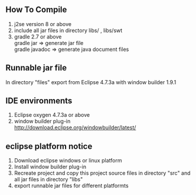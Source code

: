 
## How To Compile    

1. j2se version 8 or above    
2. include all jar files in directory libs/  , libs/swt
3. gradle 2.7 or above    
   gradle jar => generate jar file    
   gradle javadoc => generate java document files    
   
        
## Runnable jar file   
In directory "files" export from Eclipse 4.7.3a with window builder 1.9.1    
		

## IDE environments    
1. Eclipse oxygen 4.7.3a or above    
2. window builder plug-in    
http://download.eclipse.org/windowbuilder/latest/    

## eclipse platform notice    
1. Download eclipse windows or linux platform    
2. Install window builder plug-in      
3. Recreate project and copy this project source files in directory "src" and all jar files  in directory "libs"    
4. export runnable jar files for different platformts         
   

		